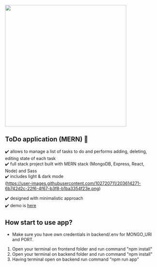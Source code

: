 <img src="https://user-images.githubusercontent.com/102720711/203614271-6b742d2c-22f6-4f67-b3f8-b1ba3354f23e.png" width="400" height="400" align="center" /> 


## ToDo application (MERN) :dart:

:heavy_check_mark: allows to manage a list of tasks to do and performs adding, deleting, editing state of each task <br />
:heavy_check_mark: full stack project built with MERN stack (MongoDB, Express, React, Node) and Sass<br />
:heavy_check_mark: includes light & dark mode<br />(https://user-images.githubusercontent.com/102720711/203614271-6b742d2c-22f6-4f67-b3f8-b1ba3354f23e.png)

:heavy_check_mark: designed with minimalistic approach  <br />
:heavy_check_mark: demo is [here](https://frontend-kzea.onrender.com)


## How start to use app?
- Make sure you have own credentials in backend/.env for MONGO_URI and PORT.
1. Open your terminal on frontend folder and run command "npm install"
2. Open your terminal on backend folder and run command "npm install"
3. Having terminal open on backend run command "npm run app"
